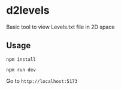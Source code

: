 # d2levels

Basic tool to view Levels.txt file in 2D space

## Usage

`npm install`

`npm run dev`

Go to `http://localhost:5173`
